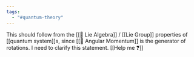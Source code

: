 ```yaml
---
tags:
  - "#quantum-theory"
---
```

This should follow from the [[📘 Lie Algebra]] / [[Lie Group]] properties of [[quantum system]]s, since [[📘 Angular Momentum]] is the generator of rotations. I need to clarify this statement. [[Help me ❓]]